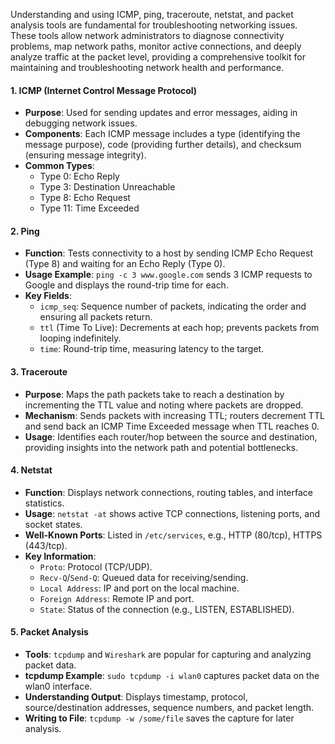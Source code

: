 Understanding and using ICMP, ping, traceroute, netstat, and packet analysis tools are fundamental for troubleshooting networking issues. These tools allow network administrators to diagnose connectivity problems, map network paths, monitor active connections, and deeply analyze traffic at the packet level, providing a comprehensive toolkit for maintaining and troubleshooting network health and performance.
#### 1. ICMP (Internet Control Message Protocol)
- **Purpose**: Used for sending updates and error messages, aiding in debugging network issues.
- **Components**: Each ICMP message includes a type (identifying the message purpose), code (providing further details), and checksum (ensuring message integrity).
- **Common Types**:
  - Type 0: Echo Reply
  - Type 3: Destination Unreachable
  - Type 8: Echo Request
  - Type 11: Time Exceeded

#### 2. Ping
- **Function**: Tests connectivity to a host by sending ICMP Echo Request (Type 8) and waiting for an Echo Reply (Type 0).
- **Usage Example**: `ping -c 3 www.google.com` sends 3 ICMP requests to Google and displays the round-trip time for each.
- **Key Fields**:
  - `icmp_seq`: Sequence number of packets, indicating the order and ensuring all packets return.
  - `ttl` (Time To Live): Decrements at each hop; prevents packets from looping indefinitely.
  - `time`: Round-trip time, measuring latency to the target.

#### 3. Traceroute
- **Purpose**: Maps the path packets take to reach a destination by incrementing the TTL value and noting where packets are dropped.
- **Mechanism**: Sends packets with increasing TTL; routers decrement TTL and send back an ICMP Time Exceeded message when TTL reaches 0.
- **Usage**: Identifies each router/hop between the source and destination, providing insights into the network path and potential bottlenecks.

#### 4. Netstat
- **Function**: Displays network connections, routing tables, and interface statistics.
- **Usage**: `netstat -at` shows active TCP connections, listening ports, and socket states.
- **Well-Known Ports**: Listed in `/etc/services`, e.g., HTTP (80/tcp), HTTPS (443/tcp).
- **Key Information**:
  - `Proto`: Protocol (TCP/UDP).
  - `Recv-Q`/`Send-Q`: Queued data for receiving/sending.
  - `Local Address`: IP and port on the local machine.
  - `Foreign Address`: Remote IP and port.
  - `State`: Status of the connection (e.g., LISTEN, ESTABLISHED).

#### 5. Packet Analysis
- **Tools**: `tcpdump` and `Wireshark` are popular for capturing and analyzing packet data.
- **tcpdump Example**: `sudo tcpdump -i wlan0` captures packet data on the wlan0 interface.
- **Understanding Output**: Displays timestamp, protocol, source/destination addresses, sequence numbers, and packet length.
- **Writing to File**: `tcpdump -w /some/file` saves the capture for later analysis.

